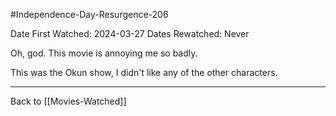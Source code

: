#Independence-Day-Resurgence-206

Date First Watched:  2024-03-27
Dates Rewatched:  Never

Oh, god.  This movie is annoying me so badly.

This was the Okun show, I didn't like any of the other characters.

---
Back to [[Movies-Watched]]